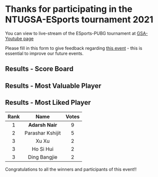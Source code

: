 # Thanks for participating in the NTUGSA-ESports tournament 2021

You can view to live-stream of the ESports-PUBG tournament at [GSA-Youtube page](https://www.youtube.com/playlist?list=PLgZeA3FA9uosNBOZzVwJw58SPXkaY5QdU)

Please fill in this form to give feedback regarding [this event](https://forms.office.com/Pages/ResponsePage.aspx?id=SJPOFSq-K0aPwOF2WpsgSt53s4-5xM5MlJ_B7aUXqvRUQ1BVUE9CRTdIOVFHSzhVNlYxTDJFNzlLTi4u) - this is essential to improve our future events. 

## Results - Score Board

## Results - Most Valuable Player



## Results - Most Liked Player

| Rank |       Name       | Votes |
|:----:|:----------------:|:-----:|
|   1  |    **Adarsh Nair**   |   9   |
|   2  | Parashar Kshijit |   5   |
|   3  |       Xu Xu      |   2   |
|   3  |     Ho Si Hui    |   2   |
|   3  |   Ding Bangjie   |   2   |

Congratulations to all the winners and participants of this event!!

